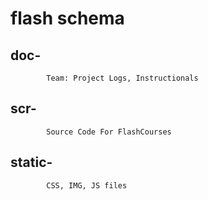 # flash schema

   ## doc-

            Team: Project Logs, Instructionals
   ## scr-

            Source Code For FlashCourses

   ## static-

            CSS, IMG, JS files
